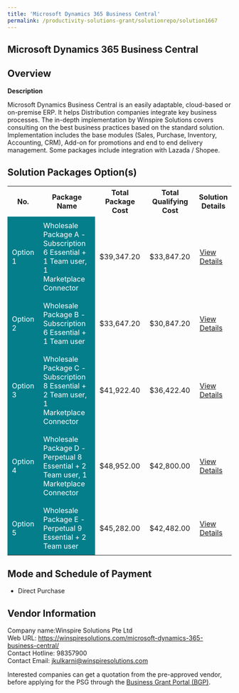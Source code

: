 ```yaml
---
title: 'Microsoft Dynamics 365 Business Central'
permalink: /productivity-solutions-grant/solutionrepo/solution1667
---
```


## Microsoft Dynamics 365 Business Central

## Overview

**Description**

Microsoft Dynamics Business Central is an easily adaptable, cloud-based or on-premise ERP. It helps Distribution companies integrate key business processes. The in-depth implementation by Winspire Solutions covers consulting on the best business practices based on the standard solution. Implementation includes the base modules (Sales, Purchase, Inventory, Accounting, CRM), Add-on for promotions and end to end delivery management. Some packages include integration with Lazada / Shopee.

## Solution Packages Option(s)

<table>
<tr>
<th><b>No.</b></th>
<th><b>Package Name</b></th>
<th><b>Total Package Cost</b></th>
<th><b>Total Qualifying Cost</b></th>
<th><b>Solution Details</b></th>
</tr>
<tr>
<td style='padding: 10px; background-color: #037E8A; color: #FFFFFF;'>Option 1</td>
<td style='padding: 10px; background-color: #037E8A; color: #FFFFFF;'>Wholesale Package A - Subscription 6 Essential + 1 Team user, 1 Marketplace Connector</td>
<td style='padding: 10px;'>$39,347.20</td>
<td style='padding: 10px;'>$33,847.20</td>
<td style='padding: 10px;'><a href='/images/psg/Winspire_Wholesale_Desensitised_Annex_3_Part_1.pdf' target='_blank'>View Details</a></td>
</tr>
<tr>
<td style='padding: 10px; background-color: #037E8A; color: #FFFFFF;'>Option 2</td>
<td style='padding: 10px; background-color: #037E8A; color: #FFFFFF;'>Wholesale Package B - Subscription 6 Essential + 1 Team user</td>
<td style='padding: 10px;'>$33,647.20</td>
<td style='padding: 10px;'>$30,847.20</td>
<td style='padding: 10px;'><a href='/images/psg/Winspire_Wholesale_Desensitised_Annex_3_Part_2.pdf' target='_blank'>View Details</a></td>
</tr>
<tr>
<td style='padding: 10px; background-color: #037E8A; color: #FFFFFF;'>Option 3</td>
<td style='padding: 10px; background-color: #037E8A; color: #FFFFFF;'>Wholesale Package C - Subscription 8 Essential + 2 Team user, 1 Marketplace Connector</td>
<td style='padding: 10px;'>$41,922.40</td>
<td style='padding: 10px;'>$36,422.40</td>
<td style='padding: 10px;'><a href='/images/psg/Winspire_Wholesale_Desensitised_Annex_3_Part_3.pdf' target='_blank'>View Details</a></td>
</tr>
<tr>
<td style='padding: 10px; background-color: #037E8A; color: #FFFFFF;'>Option 4</td>
<td style='padding: 10px; background-color: #037E8A; color: #FFFFFF;'>Wholesale Package D - Perpetual 8 Essential + 2 Team user, 1 Marketplace Connector</td>
<td style='padding: 10px;'>$48,952.00</td>
<td style='padding: 10px;'>$42,800.00</td>
<td style='padding: 10px;'><a href='/images/psg/Winspire_Wholesale_Desensitised_Annex_3_Part_4.pdf' target='_blank'>View Details</a></td>
</tr>
<tr>
<td style='padding: 10px; background-color: #037E8A; color: #FFFFFF;'>Option 5</td>
<td style='padding: 10px; background-color: #037E8A; color: #FFFFFF;'>Wholesale Package E - Perpetual 9 Essential + 2 Team user</td>
<td style='padding: 10px;'>$45,282.00</td>
<td style='padding: 10px;'>$42,482.00</td>
<td style='padding: 10px;'><a href='/images/psg/Winspire_Wholesale_Desensitised_Annex_3_Part_5.pdf' target='_blank'>View Details</a></td>
</tr>
</table>

## Mode and Schedule of Payment

 - Direct Purchase

## Vendor Information

 Company name:Winspire Solutions Pte Ltd<br>Web URL: https://winspiresolutions.com/microsoft-dynamics-365-business-central/ <br>Contact Hotline: 98357900 <br>Contact Email: jkulkarni@winspiresolutions.com

Interested companies can get a quotation from the pre-approved vendor, before applying for the PSG through the <a href='https://www.businessgrants.gov.sg/' target='_blank' rel='noopener'>Business Grant Portal (BGP)</a>.

<script src="/jquery/resize-tables.js"></script>
